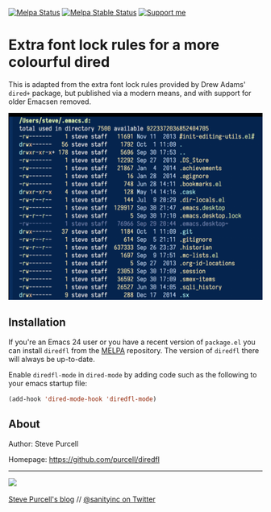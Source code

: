 [![Melpa Status](http://melpa.org/packages/diredfl-badge.svg)](http://melpa.org/#/diredfl)
[![Melpa Stable Status](http://stable.melpa.org/packages/diredfl-badge.svg)](http://stable.melpa.org/#/diredfl)
<a href="https://www.patreon.com/sanityinc"><img alt="Support me" src="https://img.shields.io/badge/Support%20Me-%F0%9F%92%97-ff69b4.svg"></a>

# Extra font lock rules for a more colourful dired

This is adapted from the extra font lock rules provided by Drew Adams'
`dired+` package, but published via a modern means, and with support
for older Emacsen removed.

![Screenshot](screenshot.png)

## Installation

If you're an Emacs 24 user or you have a recent version of
`package.el` you can install `diredfl` from the
[MELPA](http://melpa.org) repository. The version of `diredfl` there
will always be up-to-date.

Enable `diredfl-mode` in `dired-mode` by adding code such as the
following to your emacs startup file:

``` lisp
(add-hook 'dired-mode-hook 'diredfl-mode)
```

## About

Author: Steve Purcell <steve at sanityinc dot com>

Homepage: https://github.com/purcell/diredfl

<hr>

[![](http://www.linkedin.com/img/webpromo/btn_liprofile_blue_80x15.png)](http://uk.linkedin.com/in/stevepurcell)

[Steve Purcell's blog](http://www.sanityinc.com/) // [@sanityinc on Twitter](https://twitter.com/sanityinc)


